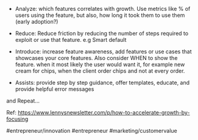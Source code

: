 * Analyze: which features correlates with growth. Use metrics like % of users using the feature,  but also, how long it took them to use them (early adoption?)

+ Reduce: Reduce friction by reducing the number of steps required to exploit or use that feature. e.g Smart default

* Introduce: increase feature awareness, add features or use cases that showcases your core features. Also consider WHEN to show the feature. when it most likely the user would want it, for example new cream for chips, when the client order chips and not at every order.

* Assists: provide step by step guidance, offer templates, educate, and provide helpful error messages

and Repeat...

Ref: https://www.lennysnewsletter.com/p/how-to-accelerate-growth-by-focusing

#entrepreneur/innovation #entrepreneur #marketing/customervalue 